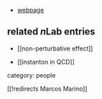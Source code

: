 


* [webpage](http://www.unige.ch/math/en/people/marino/)

## related $n$Lab entries

* [[non-perturbative effect]]

* [[instanton in QCD]]

category: people

[[!redirects Marcos Marino]]